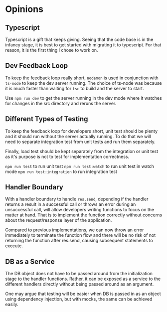 # Opinions

## Typescript

Typescript is a gift that keeps giving. Seeing that the code base is in the infancy stage, it is best to get started with migrating it to typescript. For that reason, it is the first thing I chose to work on.

## Dev Feedback Loop

To keep the feedback loop really short, `nodemon` is used in conjunction with `ts-node` to keep the dev server running. The choice of ts-node was because it is much faster than waiting for `tsc` to build and the server to start.

Use `npm run dev` to get the server running in the dev mode where it watches for changes in the src directory and reruns the server.

## Different Types of Testing

To keep the feedback loop for developers short, unit test should be plenty and it should run without the server actually running. To do that we will need to separate integration test from unit tests and run them separately.

Finally, load test should be kept separately from the integration or unit test as it's purpose is not to test for implementation correctness.

`npm run test` to run unit test
`npm run test:watch` to run unit test in watch mode
`npm run test:integration` to run integration test

## Handler Boundary

With a handler boundary to handle `res.send`, depending if the handler returns a result in a successful call or throws an error during an unsuccessful call, will allow developers writing functions to focus on the matter at hand. That is to implement the function correctly without concerns about the request/response layer of the application.

Compared to previous implementations, we can now throw an error immediately to terminate the function flow and there will be no risk of not returning the function after res.send, causing subsequent statements to execute.

## DB as a Service

The DB object does not have to be passed around from the initialization stage to the handler functions. Rather, it can be exposed as a service to the different handlers directly without being passed around as an argument.

One may argue that testing will be easier when DB is passed in as an object using dependency injection, but with mocks, the same can be achieved easily.
